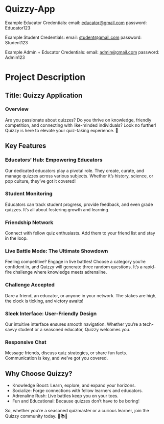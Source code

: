# Quizzy-App
 
Example Educator Credentials:
email: educator@gmail.com
password: Educator123
 
Example Student Credentials:
email: student@gmail.com
password: Student123
 
Example Admin + Educator Credentials:
email: admin@gmail.com
password: Admin123
 
# Project Description
 
## Title: Quizzy Application
 
### Overview
 
Are you passionate about quizzes? Do you thrive on knowledge, friendly competition, and connecting with like-minded individuals? Look no further! Quizzy is here to elevate your quiz-taking experience. 🌟
 
## Key Features
 
### Educators’ Hub: Empowering Educators
 
Our dedicated educators play a pivotal role. They create, curate, and manage quizzes across various subjects. Whether it’s history, science, or pop culture, they’ve got it covered!
 
### Student Monitoring
 
Educators can track student progress, provide feedback, and even grade quizzes. It’s all about fostering growth and learning.
 
### Friendship Network
 
Connect with fellow quiz enthusiasts. Add them to your friend list and stay in the loop.
 
### Live Battle Mode: The Ultimate Showdown
 
Feeling competitive? Engage in live battles! Choose a category you’re confident in, and Quizzy will generate three random questions. It’s a rapid-fire challenge where knowledge meets adrenaline.
 
### Challenge Accepted
 
Dare a friend, an educator, or anyone in your network. The stakes are high, the clock is ticking, and victory awaits!
 
### Sleek Interface: User-Friendly Design
 
Our intuitive interface ensures smooth navigation. Whether you’re a tech-savvy student or a seasoned educator, Quizzy welcomes you.
 
### Responsive Chat
 
Message friends, discuss quiz strategies, or share fun facts. Communication is key, and we’ve got you covered.
 
## Why Choose Quizzy?
 
- Knowledge Boost: Learn, explore, and expand your horizons.
- Socialize: Forge connections with fellow learners and educators.
- Adrenaline Rush: Live battles keep you on your toes.
- Fun and Educational: Because quizzes don’t have to be boring!
 
So, whether you’re a seasoned quizmaster or a curious learner, join the Quizzy community today. 🎯📚🔥